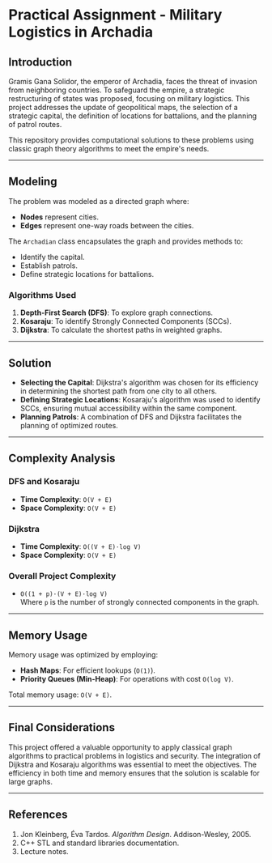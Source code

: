 # Practical Assignment - Military Logistics in Archadia

## Introduction

Gramis Gana Solidor, the emperor of Archadia, faces the threat of invasion from neighboring countries. To safeguard the empire, a strategic restructuring of states was proposed, focusing on military logistics. This project addresses the update of geopolitical maps, the selection of a strategic capital, the definition of locations for battalions, and the planning of patrol routes.

This repository provides computational solutions to these problems using classic graph theory algorithms to meet the empire's needs.

---

## Modeling

The problem was modeled as a directed graph where:

- **Nodes** represent cities.
- **Edges** represent one-way roads between the cities.

The `Archadian` class encapsulates the graph and provides methods to:

- Identify the capital.
- Establish patrols.
- Define strategic locations for battalions.

### Algorithms Used

1. **Depth-First Search (DFS)**: To explore graph connections.
2. **Kosaraju**: To identify Strongly Connected Components (SCCs).
3. **Dijkstra**: To calculate the shortest paths in weighted graphs.

---

## Solution

- **Selecting the Capital**: Dijkstra's algorithm was chosen for its efficiency in determining the shortest path from one city to all others.
- **Defining Strategic Locations**: Kosaraju's algorithm was used to identify SCCs, ensuring mutual accessibility within the same component.
- **Planning Patrols**: A combination of DFS and Dijkstra facilitates the planning of optimized routes.

---

## Complexity Analysis

### DFS and Kosaraju
- **Time Complexity**: `O(V + E)`
- **Space Complexity**: `O(V + E)`

### Dijkstra
- **Time Complexity**: `O((V + E)⋅log V)`
- **Space Complexity**: `O(V + E)`

### Overall Project Complexity
- `O((1 + p)⋅(V + E)⋅log V)`  
Where `p` is the number of strongly connected components in the graph.

---

## Memory Usage

Memory usage was optimized by employing:
- **Hash Maps**: For efficient lookups (`O(1)`).
- **Priority Queues (Min-Heap)**: For operations with cost `O(log V)`.

Total memory usage: `O(V + E)`.

---

## Final Considerations

This project offered a valuable opportunity to apply classical graph algorithms to practical problems in logistics and security. The integration of Dijkstra and Kosaraju algorithms was essential to meet the objectives. The efficiency in both time and memory ensures that the solution is scalable for large graphs.

---

## References

1. Jon Kleinberg, Éva Tardos. *Algorithm Design*. Addison-Wesley, 2005.
2. C++ STL and standard libraries documentation.
3. Lecture notes.
